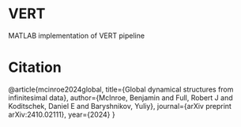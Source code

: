 # VERT
MATLAB implementation of VERT pipeline 

# Citation
@article{mcinroe2024global,
  title={Global dynamical structures from infinitesimal data},
  author={McInroe, Benjamin and Full, Robert J and Koditschek, Daniel E and Baryshnikov, Yuliy},
  journal={arXiv preprint arXiv:2410.02111},
  year={2024}
}
